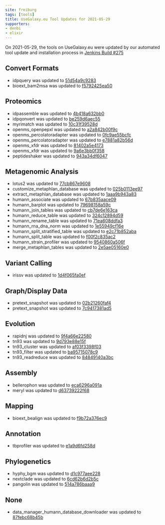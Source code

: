 ```yaml
---
site: freiburg
tags: [tools]
title: UseGalaxy.eu Tool Updates for 2021-05-29
supporters:
- denbi
- elixir
---
```


On 2021-05-29, the tools on UseGalaxy.eu were updated by our automated tool update and installation process in [Jenkins Build #275](https://build.galaxyproject.eu/job/usegalaxy-eu/job/install-tools/#275/)


## Convert Formats

- idpquery was updated to [51d54a9c9283](https://toolshed.g2.bx.psu.edu/view/galaxyp/idpquery/51d54a9c9283)
- bioext_bam2msa was updated to [f5792425ea50](https://toolshed.g2.bx.psu.edu/view/iuc/bioext_bam2msa/f5792425ea50)

## Proteomics

- idpassemble was updated to [4b418a632bb0](https://toolshed.g2.bx.psu.edu/view/galaxyp/idpassemble/4b418a632bb0)
- idpqonvert was updated to [be259d6aec55](https://toolshed.g2.bx.psu.edu/view/galaxyp/idpqonvert/be259d6aec55)
- myrimatch was updated to [10c31f39528d](https://toolshed.g2.bx.psu.edu/view/galaxyp/myrimatch/10c31f39528d)
- openms_openpepxl was updated to [a2a842b00f9c](https://toolshed.g2.bx.psu.edu/view/galaxyp/openms_openpepxl/a2a842b00f9c)
- openms_percolatoradapter was updated to [0fc9ae55bcfc](https://toolshed.g2.bx.psu.edu/view/galaxyp/openms_percolatoradapter/0fc9ae55bcfc)
- openms_percolatoradapter was updated to [e7881a82b56d](https://toolshed.g2.bx.psu.edu/view/galaxyp/openms_percolatoradapter/e7881a82b56d)
- openms_xfdr was updated to [81402a5e4173](https://toolshed.g2.bx.psu.edu/view/galaxyp/openms_xfdr/81402a5e4173)
- openms_xfdr was updated to [9a6e3bb0f358](https://toolshed.g2.bx.psu.edu/view/galaxyp/openms_xfdr/9a6e3bb0f358)
- peptideshaker was updated to [943a34df6047](https://toolshed.g2.bx.psu.edu/view/galaxyp/peptideshaker/943a34df6047)

## Metagenomic Analysis

- lotus2 was updated to [77cb867e9608](https://toolshed.g2.bx.psu.edu/view/earlhaminst/lotus2/77cb867e9608)
- customize_metaphlan_database was updated to [025b0113ee97](https://toolshed.g2.bx.psu.edu/view/iuc/customize_metaphlan_database/025b0113ee97)
- extract_metaphlan_database was updated to [1aaa9b943a83](https://toolshed.g2.bx.psu.edu/view/iuc/extract_metaphlan_database/1aaa9b943a83)
- humann_associate was updated to [67b835aace09](https://toolshed.g2.bx.psu.edu/view/iuc/humann_associate/67b835aace09)
- humann_barplot was updated to [79698158a59c](https://toolshed.g2.bx.psu.edu/view/iuc/humann_barplot/79698158a59c)
- humann_join_tables was updated to [cb7de6e163ca](https://toolshed.g2.bx.psu.edu/view/iuc/humann_join_tables/cb7de6e163ca)
- humann_reduce_table was updated to [324c12894d59](https://toolshed.g2.bx.psu.edu/view/iuc/humann_reduce_table/324c12894d59)
- humann_rename_table was updated to [71ea608ddfa3](https://toolshed.g2.bx.psu.edu/view/iuc/humann_rename_table/71ea608ddfa3)
- humann_rna_dna_norm was updated to [1e55949cf16e](https://toolshed.g2.bx.psu.edu/view/iuc/humann_rna_dna_norm/1e55949cf16e)
- humann_split_stratified_table was updated to [e2c71b852aba](https://toolshed.g2.bx.psu.edu/view/iuc/humann_split_stratified_table/e2c71b852aba)
- humann_split_table was updated to [f00f2c835ac2](https://toolshed.g2.bx.psu.edu/view/iuc/humann_split_table/f00f2c835ac2)
- humann_strain_profiler was updated to [9540860a506f](https://toolshed.g2.bx.psu.edu/view/iuc/humann_strain_profiler/9540860a506f)
- merge_metaphlan_tables was updated to [2e5ae05160e0](https://toolshed.g2.bx.psu.edu/view/iuc/merge_metaphlan_tables/2e5ae05160e0)

## Variant Calling

- irissv was updated to [1d4f065fa0ef](https://toolshed.g2.bx.psu.edu/view/iuc/irissv/1d4f065fa0ef)

## Graph/Display Data

- pretext_snapshot was updated to [02b21260faf4](https://toolshed.g2.bx.psu.edu/view/iuc/pretext_snapshot/02b21260faf4)
- pretext_snapshot was updated to [7c9417381ad5](https://toolshed.g2.bx.psu.edu/view/iuc/pretext_snapshot/7c9417381ad5)

## Evolution

- rapidnj was updated to [9f4a66e22580](https://toolshed.g2.bx.psu.edu/view/iuc/rapidnj/9f4a66e22580)
- tn93 was updated to [9d793e88e15f](https://toolshed.g2.bx.psu.edu/view/iuc/tn93/9d793e88e15f)
- tn93_cluster was updated to [af03f3398f03](https://toolshed.g2.bx.psu.edu/view/iuc/tn93_cluster/af03f3398f03)
- tn93_filter was updated to [ba95715078c9](https://toolshed.g2.bx.psu.edu/view/iuc/tn93_filter/ba95715078c9)
- tn93_readreduce was updated to [84849140a3bc](https://toolshed.g2.bx.psu.edu/view/iuc/tn93_readreduce/84849140a3bc)

## Assembly

- bellerophon was updated to [eca6296a091a](https://toolshed.g2.bx.psu.edu/view/iuc/bellerophon/eca6296a091a)
- meryl was updated to [d63739222f68](https://toolshed.g2.bx.psu.edu/view/iuc/meryl/d63739222f68)

## Mapping

- bioext_bealign was updated to [f9b72a376ec9](https://toolshed.g2.bx.psu.edu/view/iuc/bioext_bealign/f9b72a376ec9)

## Annotation

- tbprofiler was updated to [e1a9d6fd258d](https://toolshed.g2.bx.psu.edu/view/iuc/tbprofiler/e1a9d6fd258d)

## Phylogenetics

- hyphy_bgm was updated to [d1c977aee228](https://toolshed.g2.bx.psu.edu/view/iuc/hyphy_bgm/d1c977aee228)
- nextclade was updated to [6cd62b6d2b5c](https://toolshed.g2.bx.psu.edu/view/iuc/nextclade/6cd62b6d2b5c)
- pangolin was updated to [514a786baaa9](https://toolshed.g2.bx.psu.edu/view/iuc/pangolin/514a786baaa9)

## None

- data_manager_humann_database_downloader was updated to [87febc68b45b](https://toolshed.g2.bx.psu.edu/view/iuc/data_manager_humann_database_downloader/87febc68b45b)

